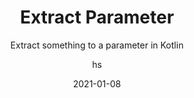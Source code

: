 ---
date: 2021-01-08
title: Extract Parameter
technologies: [kotlin]
topics: [refactoring]
author: hs
subtitle: Extract something to a parameter in Kotlin
thumbnail: ./thumbnail.png
cardThumbnail: ./card.png
shortVideo:
  poster: ./tip.png
  url: https://youtu.be/qRruPW6h2vc
leadin: |
  Highlight what you want to extract to a field and press _Option + Command + P_ on macOS, or _Ctrl + Alt + P_ on Windows/Linux to extract it.

  **Pro tip:**
  
  Extracting parameters can be useful in improving the readability of your code.
---
